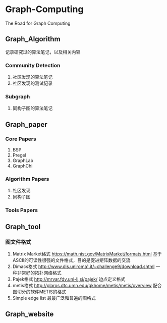 # Graph-Computing

The Road for Graph Computing

## Graph_Algorithm

记录研究过的算法笔记，以及相关内容

### Community Detection

1.  社区发现的算法笔记
2.  社区发现的测试记录

### Subgraph

1.  同构子图的算法笔记

## Graph_paper

### Core Papers

1.  BSP
2.  Pregel
3.  GraphLab
4.  GraphChi

### Algorithm Papers

1.  社区发现
2.  同构子图

### Tools Papers

## Graph_tool

### 图文件格式

1.  Matrix Market格式  <https://math.nist.gov/MatrixMarket/formats.html>
    基于ASCII的可读性很强的文件格式，目的是促进矩阵数据的交流
2.  Dimacs格式 <http://www.dis.uniroma1.it/~challenge9/download.shtml>
    一种非常好的拓扑网络格式   
3.  Pajek格式 <http://mrvar.fdv.uni-lj.si/pajek/>
    边点定义格式
4.  metis格式 <http://glaros.dtc.umn.edu/gkhome/metis/metis/overview>
    配合图切分的软件METIS的格式
5.  Simple edge list
    最最广泛和普遍的图格式

## Graph_website
